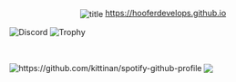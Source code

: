 <p align="center">
  <img align="center" src="https://cdn.discordapp.com/attachments/738968109288914976/739647896948834484/hoofertransparent.png" alt="title">
  <a href="https://hooferdevelops.github.io">https://hooferdevelops.github.io</a>
</p>
<div>
  <img align="center" src="https://lanyard.cnrad.dev/api/547951620235984906" alt="Discord">
  <img align="center" src="https://github-profile-trophy.vercel.app/?username=hooferdevelops&theme=darkhub&row=2&column=5" alt="Trophy">
</div>

<p>&nbsp;&nbsp;&nbsp;&nbsp;&nbsp;</p>

<img align="center" src="https://spotify-github-profile.vercel.app/api/view?uid=txd7m4lz52odnldvjgzm6m3xa&cover_image=true&theme=default&bar_color_cover=true" alt="https://github.com/kittinan/spotify-github-profile">
<img align="center" src="https://github-readme-stats.vercel.app/api/top-langs/?username=HooferDevelops&hide=css&theme=dark">
